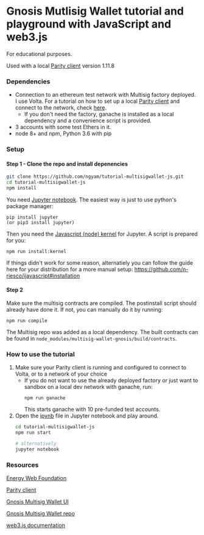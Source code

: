 # Gnosis Mutlisig Wallet tutorial and playground with JavaScript and web3.js

For educational purposes.

Used with a local [Parity client](https://github.com/paritytech/parity-ethereum) version 1.11.8

### Dependencies

- Connection to an ethereum test network with Multisig factory deployed. I use Volta. For a tutorial on how to set up a local [Parity client](https://github.com/paritytech/parity-ethereum) and connect to the network, check [here](https://energyweb.atlassian.net/wiki/spaces/EWF/pages/702414910/Volta+Setting+Up+Local+Nodes+Accounts).
  - If you don't need the factory, ganache is installed as a local dependency and a convenience script is provided.
- 3 accounts with some test Ethers in it. 
- node 8+ and npm, Python 3.6 with pip

### Setup

#### Step 1 - Clone the repo and install depenencies

```bash
git clone https://github.com/ngyam/tutorial-multisigwallet-js.git
cd tutorial-multisigwallet-js
npm install
```

You need [Jupyter notebook](http://jupyter.org/install). The easiest way is just to use python's package manager:

```
pip install jupyter
(or pip3 install jupyter)
```
Then you need the [Javascript (node) kernel](https://github.com/n-riesco/ijavascript) for Jupyter. A script is prepared for you:
```
npm run install:kernel
```

If things didn't work for some reason, alternatiely you can follow the guide here for your distribution for a more manual setup: https://github.com/n-riesco/ijavascript#installation

#### Step 2
Make sure the multisig contracts are compiled. The postinstall script should already have done it. If not, you can manually do it by running:
```
npm run compile
```
The Multisig repo was added as a local dependency. The built contracts can be found in `node_modules/multisig-wallet-gnosis/build/contracts`.

### How to use the tutorial
 1. Make sure your Parity client is running and configured to connect to Volta, or to a network of your choice
    - If you do not want to use the already deployed factory or just want to sandbox on a local dev network with ganache, run:
      ```
      npm run ganache
      ```
      This starts ganache with 10 pre-funded test accounts.
 2. Open the [ipynb](./MultisigWalletTutorialJs.ipynb) file in Jupyter notebook and play around.
    ```bash
    cd tutorial-multisigwallet-js
    npm run start
    
    # alternatively
    jupyter notebook
    ```

### Resources

[Energy Web Foundation](http://www.energyweb.org/)

[Parity client](https://github.com/paritytech/parity-ethereum)

[Gnosis Multisig Wallet UI](https://wallet.gnosis.pm/#/wallets)

[Gnosis Multisig Wallet repo](https://github.com/gnosis/MultiSigWallet)

[web3.js documentation](https://web3js.readthedocs.io)
